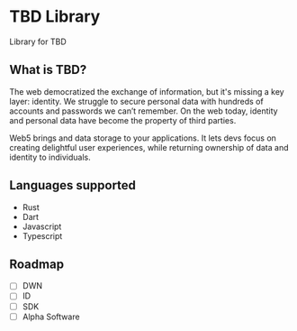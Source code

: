 # TBD Library

Library for TBD

## What is TBD?

The web democratized the exchange of information, but it's missing a key layer: identity. We struggle to secure personal data with hundreds of accounts and passwords we can’t remember. On the web today, identity and personal data have become the property of third parties.

Web5 brings
and data storage to your applications. It lets devs focus on creating delightful user experiences, while returning ownership of data and identity to individuals.

## Languages supported

- Rust
- Dart
- Javascript
- Typescript

## Roadmap

- [ ] DWN
- [ ] ID
- [ ] SDK
- [ ] Alpha Software
